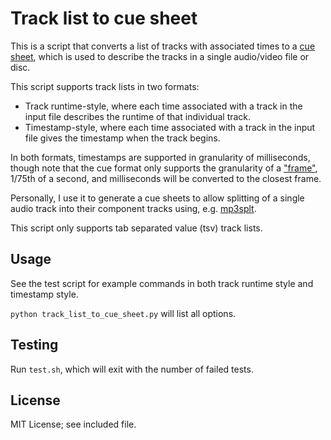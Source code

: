# Track list to cue sheet

This is a script that converts a list of tracks with associated times to a [cue
sheet], which is used to describe the tracks in a single audio/video file or
disc.

This script supports track lists in two formats:

* Track runtime-style, where each time associated with a track in the input file
  describes the runtime of that individual track.
* Timestamp-style, where each time associated with a track in the input file
  gives the timestamp when the track begins.

In both formats, timestamps are supported in granularity of milliseconds,
though note that the cue format only supports the granularity of a
["frame"][msf], 1/75th of a second, and milliseconds will be converted to the
closest frame.

Personally, I use it to generate a cue sheets to allow splitting of a single
audio track into their component tracks using, e.g. [mp3splt].

This script only supports tab separated value (tsv) track lists.

## Usage

See the test script for example commands in both track runtime style and
timestamp style.

`python track_list_to_cue_sheet.py` will list all options.

## Testing

Run `test.sh`, which will exit with the number of failed tests.

## License

MIT License; see included file.

[cue sheet]: https://en.wikipedia.org/wiki/Cue_sheet_(computing)
[msf]: https://github.com/libyal/libodraw/blob/main/documentation/CUE%20sheet%20format.asciidoc#61-msf
[mp3splt]: https://en.wikipedia.org/wiki/Mp3splt
